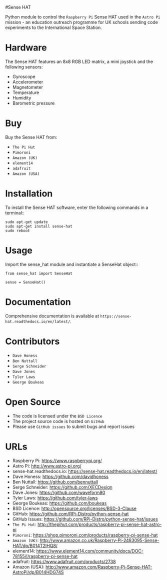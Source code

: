 #Sense HAT

Python module to control the `Raspberry Pi` Sense HAT used in the `Astro Pi` mission - an education outreach programme for UK schools sending code experiments to the International Space Station.

Hardware
========

The Sense HAT features an 8x8 RGB LED matrix, a mini joystick and the following sensors:

* Gyroscope
* Accelerometer
* Magnetometer
* Temperature
* Humidity
* Barometric pressure

Buy
===

Buy the Sense HAT from:

* `The Pi Hut`
* `Pimoroni`
* `Amazon (UK)`
* `element14`
* `adafruit`
* `Amazon (USA)`


Installation
============

To install the Sense HAT software, enter the following commands in a terminal::

    sudo apt-get update
    sudo apt-get install sense-hat
    sudo reboot

Usage
=====

Import the sense_hat module and instantiate a SenseHat object::

    from sense_hat import SenseHat

    sense = SenseHat()

Documentation
=============

Comprehensive documentation is available at `https://sense-hat.readthedocs.io/en/latest/`.

Contributors
============

* `Dave Honess`
* `Ben Nuttall`
* `Serge Schneider`
* `Dave Jones`
* `Tyler Laws`
* `George Boukeas`

Open Source
===========

* The code is licensed under the `BSD Licence`
* The project source code is hosted on `GitHub`
* Please use `GitHub issues` to submit bugs and report issues

URLs
=====

* Raspberry Pi: https://www.raspberrypi.org/
* Astro Pi: http://www.astro-pi.org/
* sense-hat.readthedocs.io: https://sense-hat.readthedocs.io/en/latest/
* Dave Honess: https://github.com/davidhoness
* Ben Nuttall: https://github.com/bennuttall
* Serge Schneider: https://github.com/XECDesign
* Dave Jones: https://github.com/waveform80
* Tyler Laws: https://github.com/tyler-laws
* George Boukeas: https://github.com/boukeas
* BSD Licence: http://opensource.org/licenses/BSD-3-Clause
* GitHub: https://github.com/RPi-Distro/python-sense-hat
* GitHub Issues: https://github.com/RPi-Distro/python-sense-hat/issues
* `The Pi Hut`: http://thepihut.com/products/raspberry-pi-sense-hat-astro-pi
* `Pimoroni`: https://shop.pimoroni.com/products/raspberry-pi-sense-hat
* `Amazon (UK)`: http://www.amazon.co.uk/Raspberry-Pi-2483095-Sense-HAT/dp/B014T2IHQ8/
* element14: https://www.element14.com/community/docs/DOC-78155/l/raspberry-pi-sense-hat
* adafruit: https://www.adafruit.com/products/2738
* Amazon (USA): http://www.amazon.com/Raspberry-Pi-Sense-HAT-AstroPi/dp/B014HDG74S
